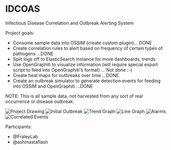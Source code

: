 IDCOAS
======

Infectious Disease Correlation and Outbreak Alerting System

Project goals:
+ Consume sample data into OSSIM (create custom plugin)... DONE
+ Create correlation rules to alert based on frequency of certain types of pathogens ...DONE
+ Split logs off to ElasticSearch instance for more dashboards, trends
+ Use OpenGraphiti to visualize information (will require special export script to feed into OpenGraphiti's format) … Not done :-(
+ Create heat maps for outbreaks over time ...DONE
+ Create an outbreak simulator to generate detection events for feeding into OSSIM and OpenGraphiti ...DONE

NOTE: This is all sample data, not harvested from any sort of real occurrence or disease outbreak.

![Project Drawing](https://raw.github.com/ashmastaflash/IDCOAS/master/ProjectDrawing.jpg)
![Initial Outbreak](https://raw.github.com/ashmastaflash/IDCOAS/master/prettystuff/Screenshots/InitialOutbreak.png)
![Trend Graph](https://raw.github.com/ashmastaflash/IDCOAS/master/prettystuff/Screenshots/StackTrend.png)
![Line Graph](https://raw.github.com/ashmastaflash/IDCOAS/master/prettystuff/Screenshots/LineTrend.png)
![Alarms](https://raw.github.com/ashmastaflash/IDCOAS/master/prettystuff/Screenshots/Alarms.png)
![Correlated Events](https://raw.github.com/ashmastaflash/IDCOAS/master/prettystuff/Screenshots/CorrelatedEvents.png)

Participants:
+ @FraleyLab
+ @ashmastaflash
  
  
